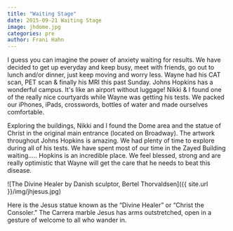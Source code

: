 ```yaml
---
title: "Waiting Stage"
date: 2015-09-21 Waiting Stage
image: jhdome.jpg
categories: pre
author: Frani Hahn
---
```


I guess you can imagine the power of anxiety waiting for results.  We have decided to get up everyday and keep busy, meet with friends, go out to lunch and/or dinner, just keep moving and worry less.  Wayne had his CAT scan, PET scan & finally his MRI this past Sunday.  Johns Hopkins has a wonderful campus.  It's like an airport without luggage!  Nikki & I found one of the really nice courtyards while Wayne was getting his tests.  We packed our iPhones, iPads, crosswords, bottles of water and made ourselves comfortable.  

Exploring the buildings, Nikki and I found the Dome area and the statue of Christ in the original main entrance (located on Broadway).  The artwork throughout Johns Hopkins is amazing.  We had plenty of time to explore during all of his tests.  We have spent most of our time in the Zayed Building waiting..... Hopkins is an incredible place.  We feel blessed, strong and are really optimistic that Wayne will get the care that he needs to beat this disease.

![The Divine Healer by Danish sculptor, Bertel Thorvaldsen]({{ site.url }}/img/jhjesus.jpg)

<!-- begin blurb -->
Here is the Jesus statue known as the “Divine Healer” or “Christ the Consoler.” The Carrera marble Jesus has arms outstretched, open in a gesture of welcome to all who wander in.
<!--end blurb  -->
